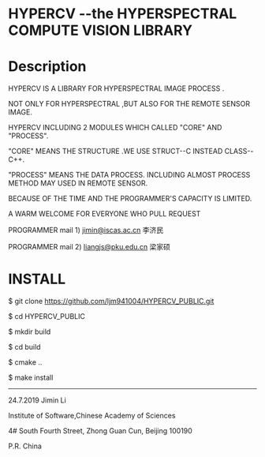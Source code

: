 # HYPERCV --the HYPERSPECTRAL COMPUTE VISION LIBRARY

# Description

HYPERCV IS A LIBRARY FOR HYPERSPECTRAL IMAGE PROCESS .

NOT ONLY FOR HYPERSPECTRAL ,BUT ALSO FOR THE REMOTE SENSOR IMAGE.

HYPERCV INCLUDING 2 MODULES WHICH CALLED "CORE" AND "PROCESS".

"CORE" MEANS THE STRUCTURE .WE USE STRUCT--C INSTEAD CLASS--C++.

"PROCESS" MEANS THE DATA PROCESS. INCLUDING ALMOST PROCESS METHOD MAY USED IN REMOTE SENSOR.

BECAUSE OF THE TIME AND THE PROGRAMMER'S CAPACITY IS LIMITED. 

A WARM WELCOME FOR EVERYONE WHO PULL REQUEST

PROGRAMMER mail 1) jimin@iscas.ac.cn 李济民

PROGRAMMER mail 2) liangjs@pku.edu.cn 梁家硕


# INSTALL

$ git clone https://github.com/ljm941004/HYPERCV_PUBLIC.git

$ cd HYPERCV_PUBLIC

$ mkdir build

$ cd build

$ cmake ..

$ make install

__________________________________________________________________________

24.7.2019 Jimin Li

Institute of Software,Chinese Academy of Sciences 

4# South Fourth Street, Zhong Guan Cun, Beijing 100190

P.R. China
